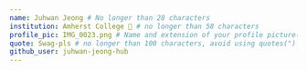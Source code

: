 ```yaml
---
name: Juhwan Jeong # No longer than 28 characters
institution: Amherst College 🚩 # no longer than 58 characters
profile_pic: IMG_0023.png # Name and extension of your profile picture(ex. mona.png) The picture must be squared and 544px on width and height.
quote: Swag-pls # no longer than 100 characters, avoid using quotes(") to guarantee the format remains the same.
github_user: juhwan-jeong-hub
---
```

